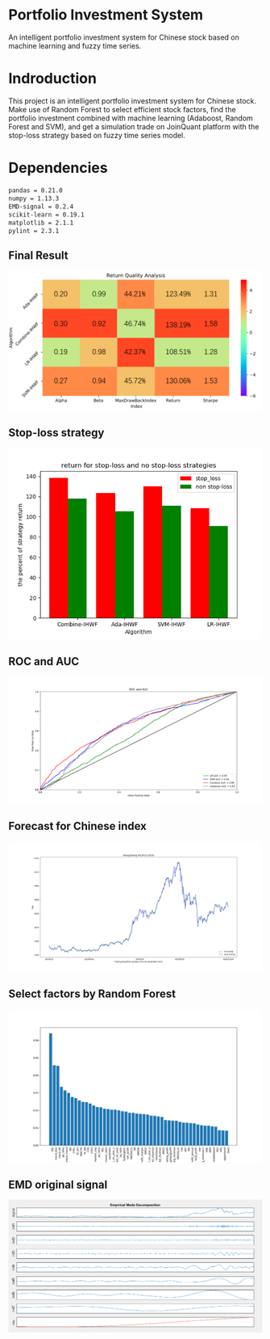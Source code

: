 # Portfolio Investment System
An intelligent portfolio investment system for Chinese stock based on machine learning and fuzzy time series.

# Indroduction
This project is an intelligent portfolio investment system for Chinese stock. Make use of Random Forest to select efficient stock factors, find the portfolio investment combined with machine learning (Adaboost, Random Forest and SVM), and get a simulation trade on JoinQuant platform with the stop-loss strategy based on fuzzy time series model.


# Dependencies
```
pandas = 0.21.0
numpy = 1.13.3
EMD-signal = 0.2.4
scikit-learn = 0.19.1
matplotlib = 2.1.1
pylint = 2.3.1
```

## Final Result

![image](https://github.com/Junyihe1107/Portfolio-Investment-System/blob/master/image/Result.png)

## Stop-loss strategy
![image](https://github.com/Junyihe1107/Portfolio-Investment-System/blob/master/image/stopLoss.png)

## ROC and AUC
![image](https://github.com/Junyihe1107/Portfolio-Investment-System/blob/master/image/ROC.png)

## Forecast for Chinese index
![image](https://github.com/Junyihe1107/Portfolio-Investment-System/blob/master/image/Forecast.png)

## Select factors by Random Forest
![image](https://github.com/Junyihe1107/Portfolio-Investment-System/blob/master/image/FactSelect.png)

## EMD original signal
![image](https://github.com/Junyihe1107/Portfolio-Investment-System/blob/master/image/EMD.png)
